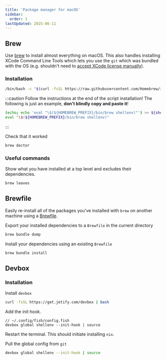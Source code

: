 ```yaml
---
title: 'Package manager for macOS'
sidebar:
  order: 1
lastUpdated: 2025-06-11
---
```


## Brew

Use [brew](https://brew.sh/) to install almost everything on macOS. This also handles installing XCode Command Line Tools which lets you use the `git` which was bundled with the OS (e.g. shouldn't need to [accept XCode license manually](https://stackoverflow.com/questions/25970043/git-and-xcode-why-do-i-have-to-agree-to-xcodes-tcs-to-use-git)).

### Installation

```sh
/bin/bash -c "$(curl -fsSL https://raw.githubusercontent.com/Homebrew/install/HEAD/install.sh)"
```

:::caution
Follow the instructions at the end of the script installation! The following is just an example, **don't blindly copy and paste it**!

```sh
(echo; echo 'eval "\$(${HOMEBREW_PREFIX}/bin/brew shellenv)"') >> ${shell_rcfile}
eval "\$(${HOMEBREW_PREFIX}/bin/brew shellenv)"
```

:::

Check that it worked

```sh
brew doctor
```

### Useful commands

Show what you have installed at a top level and excludes their dependencies.

```sh
brew leaves
```

## Brewfile

Easily re-install all of the packages you've installed with `brew` on another machine using a [Brewfile](https://docs.brew.sh/Brew-Bundle-and-Brewfile).

Export your installed dependencies to a `Brewfile` in the current directory

```sh
brew bundle dump
```

Install your dependencies using an existing `Brewfile`

```sh
brew bundle install
```

## Devbox

### Installation

Install `devbox`

```sh
curl -fsSL https://get.jetify.com/devbox | bash
```

Add the init hook.

```fish
// ~/.config/fish/config.fish
devbox global shellenv --init-hook | source
```

Restart the terminal. This should initiate installing `nix`.

Pull the global config from `git`

```sh
devbox global shellenv --init-hook | source
```
